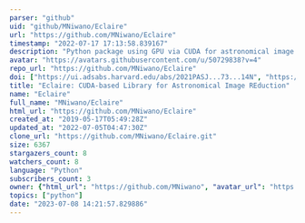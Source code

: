 ```yaml
---
parser: "github"
uid: "github/MNiwano/Eclaire"
url: "https://github.com/MNiwano/Eclaire"
timestamp: "2022-07-17 17:13:58.839167"
description: "Python package using GPU via CUDA for astronomical image reduction"
avatar: "https://avatars.githubusercontent.com/u/50729838?v=4"
repo_url: "https://github.com/MNiwano/Eclaire"
doi: ["https://ui.adsabs.harvard.edu/abs/2021PASJ...73...14N", "https://ui.adsabs.harvard.edu/abs/2020ascl.soft08020N/abstract"]
title: "Eclaire: CUDA-based Library for Astronomical Image REduction"
name: "Eclaire"
full_name: "MNiwano/Eclaire"
html_url: "https://github.com/MNiwano/Eclaire"
created_at: "2019-05-17T05:49:28Z"
updated_at: "2022-07-05T04:47:30Z"
clone_url: "https://github.com/MNiwano/Eclaire.git"
size: 6367
stargazers_count: 8
watchers_count: 8
language: "Python"
subscribers_count: 3
owner: {"html_url": "https://github.com/MNiwano", "avatar_url": "https://avatars.githubusercontent.com/u/50729838?v=4", "login": "MNiwano", "type": "User"}
topics: ["python"]
date: "2023-07-08 14:21:57.829886"
---
```

